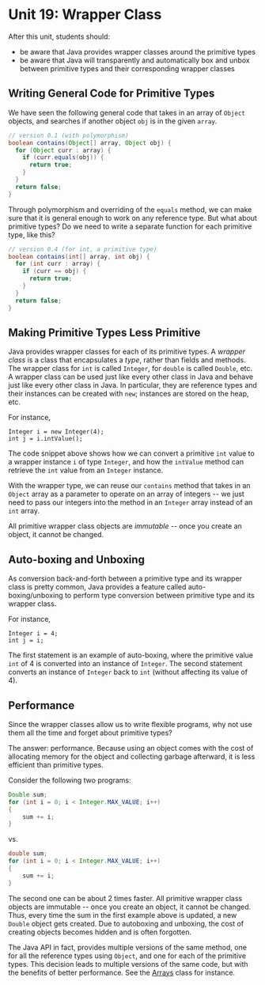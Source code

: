 # Unit 19: Wrapper Class

After this unit, students should:

- be aware that Java provides wrapper classes around the primitive types
- be aware that Java will transparently and automatically box and unbox between primitive types and their corresponding wrapper classes

## Writing General Code for Primitive Types

We have seen the following general code that takes in an array of `Object` objects, and searches if another object `obj` is in the given `array`.

```Java
// version 0.1 (with polymorphism)
boolean contains(Object[] array, Object obj) {
  for (Object curr : array) {
    if (curr.equals(obj)) {
      return true;
    }
  }
  return false;
}
```

Through polymorphism and overriding of the `equals` method, we can make sure that it is general enough to work on any reference type.  But what about primitive types?  Do we need to write a separate function for each primitive type, like this?
```Java
// version 0.4 (for int, a primitive type)
boolean contains(int[] array, int obj) {
  for (int curr : array) {
    if (curr == obj) {
      return true;
    }
  }
  return false;
}
```

## Making Primitive Types Less Primitive

Java provides wrapper classes for each of its primitive types.  A _wrapper class_ is a class that encapsulates a _type_, rather than fields and methods.  The wrapper class for `int` is called `Integer`, for `double` is called `Double`, etc.  A wrapper class can be used just like every other class in Java and behave just like every other class in Java.  In particular, they are reference types and their instances can be created with `new`; instances are stored on the heap, etc.  

For instance,
```
Integer i = new Integer(4);
int j = i.intValue();
```

The code snippet above shows how we can convert a primitive `int` value to a wrapper instance `i` of type `Integer`, and how the `intValue` method can retrieve the `int` value from an `Integer` instance.  

With the wrapper type, we can reuse our `contains` method that takes in an `Object` array as a parameter to operate on an array of integers -- we just need to pass our integers into the method in an `Integer` array instead of an `int` array.

All primitive wrapper class objects are _immutable_ -- once you create an object, it cannot be changed.

## Auto-boxing and Unboxing

As conversion back-and-forth between a primitive type and its wrapper class is pretty common, Java provides a feature called auto-boxing/unboxing to perform type conversion between primitive type and its wrapper class.

For instance,
```
Integer i = 4;
int j = i;
```

The first statement is an example of auto-boxing, where the primitive value `int` of 4 is converted into an instance of `Integer`.  The second statement converts an instance of `Integer` back to `int` (without affecting its value of 4).

## Performance

Since the wrapper classes allow us to write flexible programs, why not use them all the time and forget about primitive types?

The answer: performance. Because using an object comes with the cost of allocating memory for the object and collecting garbage afterward, it is less efficient than primitive types.   

Consider the following two programs:

```Java
Double sum;
for (int i = 0; i < Integer.MAX_VALUE; i++)
{
    sum += i;
}
```

vs.

```Java
double sum;
for (int i = 0; i < Integer.MAX_VALUE; i++)
{
    sum += i;
}
```

The second one can be about 2 times faster. 
All primitive wrapper class objects are immutable -- once you create an object, it cannot be changed. Thus, every time the sum in the first example above is updated, a new `Double` object gets created.
Due to autoboxing and unboxing, the cost of creating objects becomes hidden and is often forgotten.

The Java API in fact, provides multiple versions of the same method, one for all the reference types using `Object`, and one for each of the primitive types.  This decision leads to multiple versions of the same code, but with the benefits of better performance.  See the [Arrays](https://docs.oracle.com/en/java/javase/11/docs/api/java.base/java/util/Arrays.html) class for instance.
